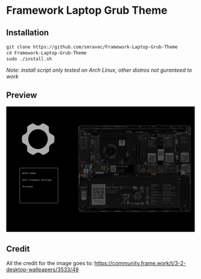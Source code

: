 # Framework Laptop Grub Theme
## Installation
```
git clone https://github.com/smravec/Framework-Laptop-Grub-Theme
cd Framework-Laptop-Grub-Theme
sudo ./install.sh
```
*Note: install script only tested on Arch Linux, other distros not guranteed to work*
## Preview
<img src ="/Preview.png"/>

## Credit
All the credit for the image goes to: https://community.frame.work/t/3-2-desktop-wallpapers/3533/48
